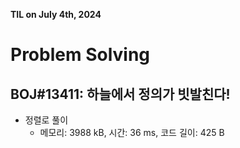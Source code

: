 **TIL on July 4th, 2024**

# Problem Solving
## BOJ#13411: 하늘에서 정의가 빗발친다!
* 정렬로 풀이
    - 메모리: 3988 kB, 시간: 36 ms, 코드 길이: 425 B

